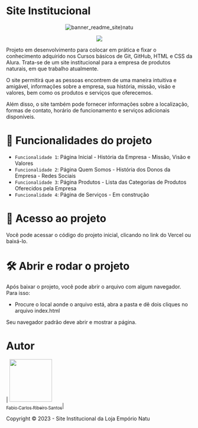 # Site Institucional

<div align="center">

![banner_readme_site)natu](https://github.com/facarlos90/site-institucional-natu/assets/126310044/4dbf61c7-ef8d-46de-92c3-7ea3cb833c4d)

</div>

<p align="center">
<img src="http://img.shields.io/static/v1?label=STATUS&message=EM%20DESENVOLVIMENTO&color=GREEN&style=for-the-badge"/>
</p>

Projeto em desenvolvimento para colocar em prática e fixar o conhecimento adquirido nos Cursos básicos de Git, GitHub, HTML e CSS da Alura. 
Trata-se de um site institucional para a empresa de produtos naturais, em que trabalho atualmente.

O site permitirá que as pessoas encontrem de uma maneira intuitiva e amigável, informações sobre a empresa, sua história, missão, visão e valores, bem como os produtos e serviços que oferecemos.

Além disso, o site também pode fornecer informações sobre a localização, formas de contato, horário de funcionamento e serviços adicionais disponíveis.

# :hammer: Funcionalidades do projeto

- `Funcionalidade 1`: Página Inicial - História da Empresa - Missão, Visão e Valores
- `Funcionalidade 2`: Página Quem Somos - História dos Donos da Empresa - Redes Sociais
- `Funcionalidade 3`: Página Produtos - Lista das Categorias de Produtos Oferecidos pela Empresa
- `Funcionalidade 4`: Página de Serviços - Em construção  


# 📁 Acesso ao projeto

Você pode acessar o código do projeto inicial, clicando no link do Vercel ou baixá-lo.

# 🛠️ Abrir e rodar o projeto

Após baixar o projeto, você pode abrir o arquivo com algum navegador. Para isso:
  * Procure o local aonde o arquivo está, abra a pasta e dê dois cliques no arquivo index.html

Seu navegador padrão deve abrir e mostrar a página.

# Autor

| [<img src="https://avatars.githubusercontent.com/u/126310044?v=4" width=115><br><sub>Fabio Carlos Ribeiro Santos</sub>](https://github.com/facarlos90)|


Copyright ©️ 2023 - Site Institucional da Loja Empório Natu

